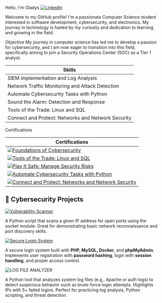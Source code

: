  Hello, I'm Gladys
[![LinkedIn](https://img.shields.io/badge/LinkedIn-0077B5?style=flat-square&logo=linkedin&logoColor=white)](https://www.linkedin.com/in/gladys-l-lemus-73034b244/)

Welcome to my GitHub profile! I'm a passionate Computer Science student interested in software development, cybersecurity, and electronics.
My journey in technology is fueled by my curiosity and dedication to learning and growing in the field.

Objective
My journey in computer science has led me to develop a passion for cybersecurity, and I am now eager to transition into this field, specifically aiming to join a Security Operations Center (SOC)
as a Tier 1 analyst.


| Skills                                            |
|---------------------------------------------------|
| SIEM implementation and Log Analysis              |
| Network Traffic Monitoring and Attack Detection   |
| Automate Cybersecurity Tasks with Python          |                                     
| Sound the Alarm: Detection and Response           |                                 
| Tools of the Trade: Linux and SQL                 |                                       
| Connect and Protect: Networks and Network Security|



Certifications

| Certifications                                                                        |
|---------------------------------------------------------------------------------------|
| [![Foundations of Cybersecurity](https://img.shields.io/badge/Foundations%20of%20Cybersecurity-Certified-blue)](https://coursera.org/share/83347fc0dc3c3ec0158273fa3b418f92) |
| [![Tools of the Trade: Linux and SQL](https://img.shields.io/badge/Tools%20of%20the%20Trade%3A%20Linux%20and%20SQL-Certified-blue)](https://coursera.org/share/cfff4bc3261f10a3295c839ede35d37f) |
| [![Play It Safe: Manage Security Risks](https://img.shields.io/badge/Play%20It%20Safe%3A%20Manage%20Security%20Risks-Certified-blue)](https://coursera.org/share/6dce128d488aa4359467accf44644f8a) |
| [![Automate Cybersecurity Tasks with Python](https://img.shields.io/badge/Automate%20Cybersecurity%20Tasks%20with%20Python-Certified-blue)](https://coursera.org/share/f324cf46b30474b2cec1fb07791a86e3) |
| [![Connect and Protect: Networks and Network Security](https://img.shields.io/badge/Connect%20and%20Protect%3A%20Networks%20and%20Network%20Security-Certified-blue)](https://coursera.org/share/b3bbdb1dc9300fcfc2f9c3f6718e1360) |


## 🔐 Cybersecurity Projects

[![Vulnerability Scanner](https://img.shields.io/badge/-Vulnerability%20Scanner-3776AB?style=for-the-badge&logo=python&logoColor=white)](https://github.com/gladysxlemush/vulnerability-scanner)

  A Python script that scans a given IP address for open ports using the socket module. Great for demonstrating basic network reconnaissance and port discovery skills.
  


[![Secure Login System](https://img.shields.io/badge/-Secure%20Login%20System-4F5D95?style=for-the-badge&logo=php&logoColor=white&labelColor=302f2f)](https://github.com/gladysxlemush/secure-login-system)

A secure login system built with **PHP, MySQL, Docker**, and **phpMyAdmin**.  
Implements user registration with **password hashing**, login with **session handling**, and proper access control.


![LOG FILE ANALYZER](https://img.shields.io/badge/LOG%20FILE%20ANALYZER-orange?style=flat-square)

A Python tool that analyzes system log files (e.g., Apache or auth logs) to detect suspicious behavior such as brute-force login attempts. Highlights IPs with 5+ failed logins. Perfect for practicing log analysis, Python scripting, and threat detection.

